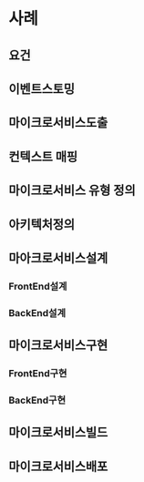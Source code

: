 # 사례

## 요건


## 이벤트스토밍

## 마이크로서비스도출

## 컨텍스트 매핑

## 마이크로서비스 유형 정의

## 아키텍처정의

## 마아크로서비스설계
### FrontEnd설계

### BackEnd설계


## 마이크로서비스구현
### FrontEnd구현

### BackEnd구현


## 마이크로서비스빌드

## 마이크로서비스배포

